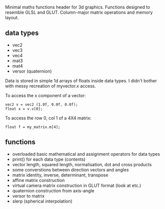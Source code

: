 Minimal maths functions header for 3d graphics.
Functions designed to resemble GLSL and GLUT.
Column-major matrix operations and memory layout.

## data types ##

* vec2
* vec3
* vec4
* mat3
* mat4
* versor (quaternion)

Data is stored in simple 1d arrays of floats inside data types. I didn't bother
with messy recreation of myvector.x access.

To access the x component of a vector:

    vec2 v = vec2 (1.0f, 0.0f, 0.0f);
    float x = v.v[0];

To access the row 0, col 1 of a 4X4 matrix:

    float f = my_matrix.m[4];

## functions ##

* overloaded basic mathematical and assignment operators for data types
* print() for each data type (contents)
* vector length, squared length, normalisation, dot and cross products
* some converstions between direction vectors and angles
* matrix identity, inverse, determinant, transpose
* affine matrix construction
* virtual camera matrix construction in GLUT format (look at etc.)
* quaternion construction from axis-angle
* versor to matrix
* slerp (spherical interpolation)
